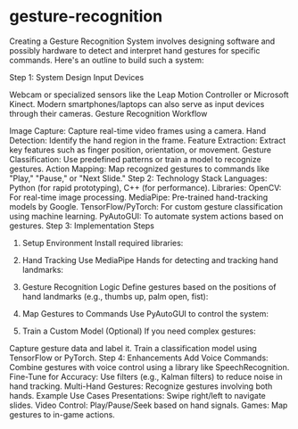 # gesture-recognition
Creating a Gesture Recognition System involves designing software and possibly hardware to detect and interpret hand gestures for specific commands.
Here's an outline to build such a system:

Step 1: System Design
Input Devices

Webcam or specialized sensors like the Leap Motion Controller or Microsoft Kinect.
Modern smartphones/laptops can also serve as input devices through their cameras.
Gesture Recognition Workflow

Image Capture: Capture real-time video frames using a camera.
Hand Detection: Identify the hand region in the frame.
Feature Extraction: Extract key features such as finger position, orientation, or movement.
Gesture Classification: Use predefined patterns or train a model to recognize gestures.
Action Mapping: Map recognized gestures to commands like "Play," "Pause," or "Next Slide."
Step 2: Technology Stack
Languages: Python (for rapid prototyping), C++ (for performance).
Libraries:
OpenCV: For real-time image processing.
MediaPipe: Pre-trained hand-tracking models by Google.
TensorFlow/PyTorch: For custom gesture classification using machine learning.
PyAutoGUI: To automate system actions based on gestures.
Step 3: Implementation Steps
1. Setup Environment
Install required libraries:

2. Hand Tracking
Use MediaPipe Hands for detecting and tracking hand landmarks:

3. Gesture Recognition Logic
Define gestures based on the positions of hand landmarks (e.g., thumbs up, palm open, fist):

4. Map Gestures to Commands
Use PyAutoGUI to control the system:

5. Train a Custom Model (Optional)
If you need complex gestures:

Capture gesture data and label it.
Train a classification model using TensorFlow or PyTorch.
Step 4: Enhancements
Add Voice Commands: Combine gestures with voice control using a library like SpeechRecognition.
Fine-Tune for Accuracy: Use filters (e.g., Kalman filters) to reduce noise in hand tracking.
Multi-Hand Gestures: Recognize gestures involving both hands.
Example Use Cases
Presentations: Swipe right/left to navigate slides.
Video Control: Play/Pause/Seek based on hand signals.
Games: Map gestures to in-game actions.
